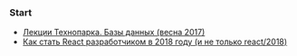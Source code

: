 ### Start

- [Лекции Технопарка. Базы данных (весна 2017)](https://habr.com/company/mailru/blog/329928/)
- [Как стать React разработчиком в 2018 году (и не только react/2018)](https://habr.com/company/mailru/blog/425821/)
